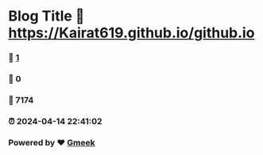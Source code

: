 # Blog Title :link: https://Kairat619.github.io/github.io 
### :page_facing_up: [1](https://Kairat619.github.io/github.io/tag.html) 
### :speech_balloon: 0 
### :hibiscus: 7174 
### :alarm_clock: 2024-04-14 22:41:02 
### Powered by :heart: [Gmeek](https://github.com/Meekdai/Gmeek)
